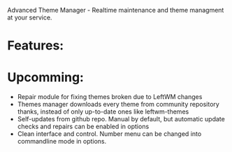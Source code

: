 Advanced Theme Manager - Realtime maintenance and theme managment at your service.

# Features:

# Upcomming:
- Repair module for fixing themes broken due to LeftWM changes
- Themes manager downloads every theme from community repository thanks, instead of only up-to-date ones like leftwm-themes
- Self-updates from github repo. Manual by default, but automatic update checks and repairs can be enabled in options
- Clean interface and control. Number menu can be changed into commandline mode in options.
